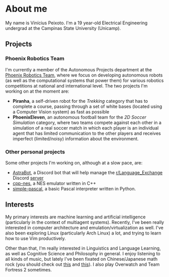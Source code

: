 # About me
My name is Vinícius Peixoto. I'm a 19 year-old Electrical Engineering undergrad at the Campinas State University (Unicamp).

## Projects

### Phoenix Robotics Team
I'm currently a member of the Autonomous Projects department at the [Phoenix Robotics Team](https://www.phoenixunicamp.com.br), where we focus on developing autonomous robots (as well as the computational systems that power them) for various robotics competitions at national and international level.
The two projects I'm working on at the moment are:
+ **Piranha**, a self-driven robot for the _Trekking_ category that has to complete a course, passing through a set of white bases (located using a Computer Vision system) as fast as possible
+ **PhoenixEleven**, an autonomous football team for the _2D Soccer Simulation_ category, where two teams compete against each other in a simulation of a real soccer match in which each player is an individual agent that has limited communication to the other players and receives imperfect (limited/noisy) information about the environment.

### Other personal projects
Some other projects I'm working on, although at a slow pace, are:
+ [AstraBot](https://github.com/nukelets/AstraBot), a Discord bot that will help manage the [r/Language_Exchange](https://www.reddit.com/r/language_exchange/) Discord [server](https://discord.gg/languageexchange)
+ [cpp-nes](https://github.com/nukelets/cpp-nes), a NES emulator written in C++
+ [simple-pascal](https://github.com/nukelets/simple-pascal), a basic Pascal interpreter written in Python.

## Interests

My primary interests are machine learning and artificial intelligence (particularly in the context of multiagent systems).
Recently, I've been really interested in computer architecture and emulation/virtualization as well.
I've also been exploring Linux (particularly Arch Linux) a lot, and trying to learn how to use Vim productively.

Other than that, I'm really interested in Linguistics and Language Learning, as well as Cognitive Science and Philosophy in general.
I enjoy listening to all kinds of music, but lately I've been fixated on Chinese/Japanese math rock (you should check out [this](https://youtu.be/PGB6BDN86Kw) and [this](https://www.youtube.com/watch?v=oQh4RMwKsFI)). I also play Overwatch and Team Fortress 2 sometimes.
